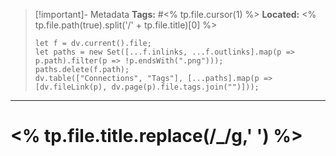 > [!important]- Metadata
> **Tags:** #<% tp.file.cursor(1) %>
> **Located:** <% tp.file.path(true).split('/' + tp.file.title)[0] %>
> ```dataviewjs
> let f = dv.current().file;
> let paths = new Set([...f.inlinks, ...f.outlinks].map(p => p.path).filter(p => !p.endsWith(".png")));
> paths.delete(f.path);
> dv.table(["Connections", "Tags"], [...paths].map(p => [dv.fileLink(p), dv.page(p).file.tags.join("")]));
> ```

___
# <% tp.file.title.replace(/_/g,' ') %>